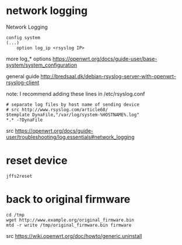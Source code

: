 # network logging

Network Logging

    config system
    (...)
        option log_ip <rsyslog IP>

more log_* options https://openwrt.org/docs/guide-user/base-system/system_configuration

general guide http://bredsaal.dk/debian-rsyslog-server-with-openwrt-rsyslog-client

note: I recommend adding these lines in /etc/rsyslog.conf

    # separate log files by host name of sending device
    # src http://www.rsyslog.com/article60/
    $template DynaFile,"/var/log/system-%HOSTNAME%.log"
    *.* -?DynaFile

src https://openwrt.org/docs/guide-user/troubleshooting/log.essentials#network_logging

# reset device

    jffs2reset

# back to original firmware

    cd /tmp
    wget http://www.example.org/original_firmware.bin
    mtd -r write /tmp/original_firmware.bin firmware

src https://wiki.openwrt.org/doc/howto/generic.uninstall
